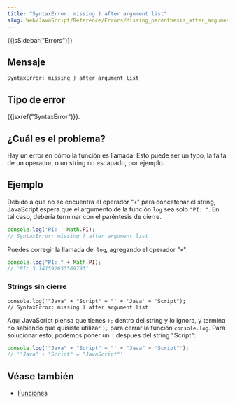 ```yaml
---
title: "SyntaxError: missing ) after argument list"
slug: Web/JavaScript/Reference/Errors/Missing_parenthesis_after_argument_list
---
```


{{jsSidebar("Errors")}}

## Mensaje

```
SyntaxError: missing ) after argument list
```

## Tipo de error

{{jsxref("SyntaxError")}}.

## ¿Cuál es el problema?

Hay un error en cómo la función es llamada. Esto puede ser un typo, la falta de un operador, o un string no escapado, por ejemplo.

## Ejemplo

Debido a que no se encuentra el operador "`+`" para concatenar el string, JavaScript espera que el argumento de la función `log` sea solo `"PI: "`. En tal caso, debería terminar con el paréntesis de cierre.

```js example-bad
console.log('PI: ' Math.PI);
// SyntaxError: missing ) after argument list
```

Puedes corregir la llamada del `log`, agregando el operador "`+`":

```js example-good
console.log("PI: " + Math.PI);
// "PI: 3.141592653589793"
```

### Strings sin cierre

```js-nolint example-bad
console.log('"Java" + "Script" = "' + 'Java' + 'Script");
// SyntaxError: missing ) after argument list
```

Aquí JavaScript piensa que tienes `);` dentro del string y lo ignora, y termina no sabiendo que quisiste utilizar `);` para cerrar la función `console.log`. Para solucionar esto, podemos poner un `'` después del string "Script":

```js example-good
console.log('"Java" + "Script" = "' + "Java" + 'Script"');
// '"Java" + "Script" = "JavaScript"'
```

## Véase también

- [Funciones](/es/docs/Web/JavaScript/Guide/Funciones)
